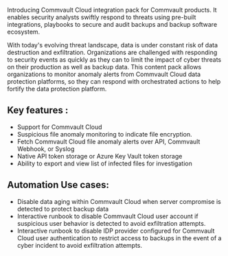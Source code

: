 

Introducing Commvault Cloud integration pack for Commvault products. It enables security analysts swiftly respond to threats using pre-built integrations, playbooks to secure and audit backups and backup software ecosystem.

With today's evolving threat landscape, data is under constant risk of data destruction and exfiltration. Organizations are challenged with responding to security events as quickly as they can to limit the impact of cyber threats on their production as well as backup data. This content pack allows organizations to monitor anomaly alerts from Commvault Cloud data protection platforms, so they can respond with orchestrated actions to help fortify the data protection platform.

## Key features :

-   Support for Commvault Cloud
-   Suspicious file anomaly monitoring to indicate file encryption.
-   Fetch Commvault Cloud file anomaly alerts over API, Commvault Webhook, or Syslog
-   Native API token storage or Azure Key Vault token storage
-   Ability to export and view list of infected files for investigation

## Automation Use cases:

-   Disable data aging within Commvault Cloud when server compromise is detected to protect backup data
-   Interactive runbook to disable Commvault Cloud user account if suspicious user behavior is detected to avoid exfiltration attempts.
-   Interactive runbook to disable IDP provider configured for Commvault Cloud user authentication to restrict access to backups in the event of a cyber incident to avoid exfiltration attempts.